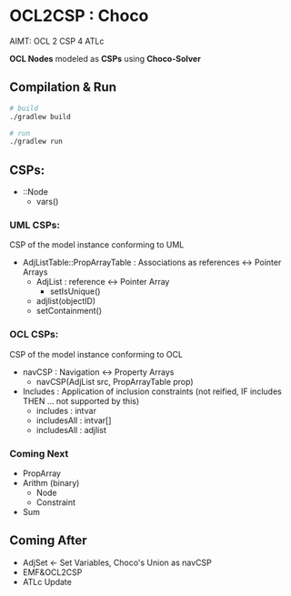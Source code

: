 # OCL2CSP : Choco
AIMT: OCL 2 CSP 4 ATLc

**OCL Nodes** modeled as **CSPs** using **Choco-Solver**

## Compilation & Run
```bash
# build
./gradlew build

# run
./gradlew run
```
## CSPs:
- ::Node
   - vars()
### UML CSPs:
CSP of the model instance conforming to UML

- AdjListTable::PropArrayTable : Associations as references <-> Pointer Arrays
   - AdjList : reference <-> Pointer Array
       - setIsUnique()
   - adjlist(objectID)
   - setContainment()

### OCL CSPs:
CSP of the model instance conforming to OCL

- navCSP : Navigation <-> Property Arrays
  - navCSP(AdjList src, PropArrayTable prop)
- Includes : Application of inclusion constraints (not reified, IF includes THEN ... not supported by this)
  - includes : intvar
  - includesAll : intvar[]
  - includesAll : adjlist
 
### Coming Next
- PropArray
- Arithm (binary)
   - Node
   - Constraint
- Sum    

## Coming After
- AdjSet <- Set Variables, Choco's Union as navCSP
- EMF&OCL2CSP
- ATLc Update
